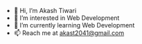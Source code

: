 - 👋 Hi, I’m Akash Tiwari
- 👀 I’m interested in Web Development
- 🌱 I’m currently learning Web Development
- 📫 Reach me at akast2041@gmail.com

<!---
whoaakash/whoaakash is a ✨ special ✨ repository because its `README.md` (this file) appears on your GitHub profile.
You can click the Preview link to take a look at your changes.
--->
